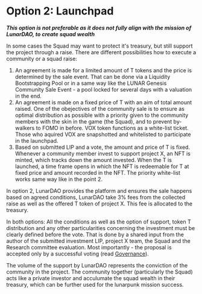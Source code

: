 # Option 2: Launchpad

***This option is not preferable as it does not fully align with the mission of LunarDAO, to create squad wealth***

In some cases the Squad may want to protect it's treasury, but still support the project through a raise. There are different possibilities how to execute a community or a squad raise:

1. An agreement is made for a limited amount of T tokens and the price is determined by the sale event. That can be done via a Liquidity Bootstrapping Pool or in a same way like the LUNAR Genesis Community Sale Event - a pool locked for several days with a valuation in the end.
2. An agreement is made on a fixed price of T with an aim of total amount raised. One of the obejectives of the community sale is to ensure as optimal distribution as possible with a priority given to the community members with the skin in the game (the Squad), and to prevent by-walkers to FOMO in before. VOX token functions as a white-list ticket. Those who aquired VOX are snapshotted and whitelisted to participate in the launchpad.
3. Based on submitted LIP and a vote, the amount and price of T is fixed. Whenever a community member invest to support project X, an NFT is minted, which tracks down the amount invested. When the T is launched, a time frame opens in which the NFT is redeemable for T at fixed price and amount recorded in the NFT. The priority white-list works same way like in the point 2.

In option 2, LunarDAO provides the platform and ensures the sale happens based on agreed conditions, LunarDAO take 3% fees from the collected raise as well as the offered T token of project X. This fee is allocated to the treasury.


In both options: All the conditions as well as the option of support, token T distribution and any other particularities concerning the investment must be clearly defined before the vote. That is done by a shared input from the author of the submitted investment LIP, project X team, the Squad and the Research committee evaluation. Most importantly - the proposal is accepted only by a successful voting (read [Governance](./governance.md)).

The volume of the support by LunarDAO represents the conviction of the community in the project. The community together (particularly the Squad) acts like a private investor and acculumate the squad wealth in their treasury, which can be further used for the lunarpunk mission success. 


